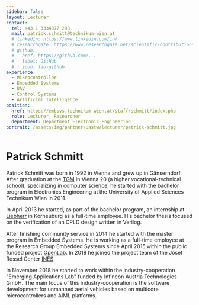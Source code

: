 ```yaml
---
sidebar: false
layout: Lecturer
contact:
  tel: +43 1 3334077 298
  mail: patrick.schmitt@technikum-wien.at
  # linkedin: https://www.linkedin.com/in/
  # researchgate: https://www.researchgate.net/scientific-contributions/
  # github:
  #   href: https://github.com/...
  #   label: GitHub
  #   icon: fab-github
experience:
  - Mikrocontroller
  - Embedded Systems
  - UAV
  - Control Systems
  - Artificial Intelligence
position:
  href: https://embsys.technikum-wien.at/staff/schmitt/index.php
  role: Lecturer, Researcher
  department: Department Electronic Engineering
portrait: /assets/img/partner/uastw/lecturer/patrick-schmitt.jpg
---
```


# Patrick Schmitt

Patrick Schmitt was born in 1992 in Vienna and grew up in Gänserndorf.
After graduation at the [TGM](http://www.tgm.ac.at/) in Vienna 20 (a higher vocational-technical school), specializing in computer science, he started with the bachelor program in Electronics Engineering at the University of Applied Sciences Technikum Wien in 2011.

<!-- more -->

In April 2013 he started, as part of the bachelor program, an internship at [Liebherr](http://www.liebherr.com/de/deu/%C3%BCber-liebherr/liebherr-weltweit/%C3%B6sterreich/korneuburg/korneuburg.html) in Korneuburg as a full-time employee.
His bachelor thesis focused on the verification of an CPLD design written in Verilog.

After finishing community service in 2014 he started with the master program in Embedded Systems.
He is working as a full-time employee at the Research Group Embedded Systems since April 2015 within the public funded project [OpenLab](http://embsys.technikum-wien.at/projects/openlab/index.php).
In 2018 he joined the project team of the Josef Ressel Center [INES](http://embsys.technikum-wien.at/projects/ines/index.php).

In November 2018 he started to work within the industry-cooperation "Emerging Applications Lab" funded by Infineon Austria Technologies GmbH.
The main focus of this industry-cooperation is the software development for unmanned aerial vehicles based on multicore microcontrollers and AIML platforms.